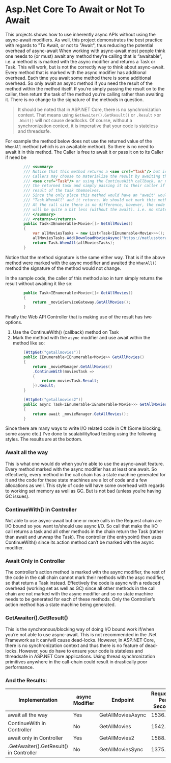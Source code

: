 # Asp.Net Core To Await or Not To Await
This projects shows how to use inherently async APIs without using the async-await modifiers. As well, this project demonstrates the best practice with regards to "To Await, or not to "Await", thus reducing the potential overhead of async-await
When working with async-await most people think one needs to (or must) await any method they’re calling that is “awaitable”, i.e. a method is is marked with the async modifier and returns a Task or Task<T>. This will work, but is not the correctly way to think about async-await.
Every method that is marked with the async modifier has additional overhead. Each time you await some method there is some additional overhead. So only await an async method if you need the result of the method within the method itself. If you’re simply passing the result on to the caller, then return the task of the method you’re calling rather than awaiting it. There is no change to the signature of the methods in question.

>It should be noted that in ASP.NET Core, there is no synchronization context. That means using `GetAwaiter().GetResult()` or `.Result` >or `.Wait()` will not cause deadlocks. Of course, without a synchronization context, it is imperative that your code is stateless and threadsafe.

For example the method below does not use the returned value of the `WhenAll` method (which is an awaitable method). So there is no need to await it in this method. The Caller is free to await it or pass it on to its Caller if need be
```C#
        /// <summary>
        /// Notice that this method returns a <see cref="Task"/> but is Not async
        /// Callers may choose to materialize the result by awaiting the returned
        /// <see cref="Task"/> or using the ContinueWith callback, or not materializing
        /// the returned task and simply passing it to their caller if they don't need the
        /// result of the task themselves.
        /// Since the only place this method would have an "await" would be in the last line
        /// "Task.WhenAll" and it returns. We should not mark this method with the async modifier.
        /// At the call site there is no difference, however, the code generated for this method
        /// will be quite a bit less (without the await). i.e. no state machine
        /// </summary>
        /// <returns></returns>
        public Task<IEnumerable<Movie>[]> GetAllMovies()
        {
            var allMoviesTasks = new List<Task<IEnumerable<Movie>>>();
            allMoviesTasks.Add(DownloadMoviesAsync("https://matlusstorage.blob.core.windows.net/membervideos/AllMovies.json"));
            return Task.WhenAll(allMoviesTasks);
        }
```
Notice that the method signature is the same either way. That is if the above method were marked with the async modifier and awaited the `WhenAll()` method the signature of the method would not change.

In the sample code, the caller of this method also in turn simply returns the result without awaiting it like so:
```C#
        public Task<IEnumerable<Movie>[]> GetAllMovies()
        {
            return _movieServiceGateway.GetAllMovies();
        }
```
Finally the Web API Controller that is making use of the result has two options.
1. Use the ContinueWith() (callback) method on Task
2. Mark the method with the `async` modifier and use await within the method like so:
```C#
        [HttpGet("getallmovies")]
        public IEnumerable<IEnumerable<Movie>> GetAllMovies()
        {
            return _movieManager.GetAllMovies()
            .ContinueWith(moviesTask =>
            {
                return moviesTask.Result;
            }).Result;
        }

        [HttpGet("getallmovies2")]
        public async Task<IEnumerable<IEnumerable<Movie>>> GetAllMovies2()
        {
            return await _movieManager.GetAllMovies();
        }
```
Since there are many ways to write I/O related code in C# (Some blocking, some async etc.) I've done to scalability/load testing using the following styles. The results are at the bottom.

### Await all the way
This is what one would do when you’re able to use the async-await feature. Every method marked with the async modifier has at least one await. So effectively, every method in the call chain has a state machine generated for it and the code for these state machines are a lot of code and a few allocations as well. This style of code will have some overhead with regards to working set memory as well as GC. But is not bad (unless you’re having GC issues).

### ContinueWith() in Controller
Not able to use async-await but one or more calls in the Request chain are I/O bound so you want to/should use async I/O. So call that make the I/O call returns a task and all other methods in the chain return the Task (rather than await and unwrap the Task). The controller (the entrypoint) then uses ContinueWith() since its action method can’t be marked with the async modifier.

### Await Only in Controller
The controller’s action method is marked with the async modifier, the rest of the code in the call chain cannot mark their methods with the asyc modifier, so that return a Task instead. Effectively the code is async with a reduced overhead (working set as well as GC) since all other methods in the call chain are not marked with the async modifier and so no state machine needs to be generated for each of these methods. Only the Controller’s action method has a state machine being generated.

### GetAwaiter().GetResult()
This is the synchronous/blocking way of doing I/O bound work if/when you’re not able to use async-await. This is not recommended in the .Net Framework as it can/will cause dead-locks. However, in ASP.NET  Core, there is no synchronization context and thus there is no feature of dead-locks. However, you do have to ensure your code is stateless and threadsafe in ASP.NET Core applications. Using thread synchronization primitives anywhere in the call-chain could result in drastically poor performance.

### And the Results:

| Implementation | async Modifier | Endpoint | Requests Per Second |
|----------------|----------------|----------|---------------------|
| await all the way |	Yes | GetAllMoviesAsync | 1536.46 |
| ContinueWith in Controller | No | GetAllMovies | 1542.57 |
| await only in Controller | Yes | GetAllMovies2 | 1588.13 |
| .GetAwaiter().GetResult() in Controller | No | GetAllMoviesSync | 1375.76 |

